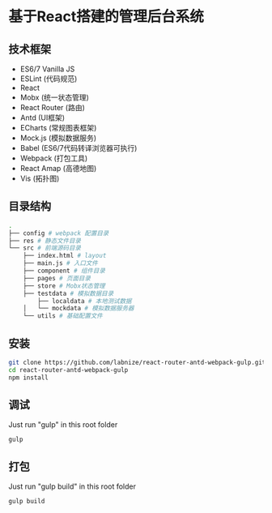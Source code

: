 # 基于React搭建的管理后台系统

## 技术框架

- ES6/7 Vanilla JS
- ESLint (代码规范)
- React
- Mobx (统一状态管理)
- React Router (路由)
- Antd (UI框架)
- ECharts (常规图表框架)
- Mock.js (模拟数据服务)
- Babel (ES6/7代码转译浏览器可执行)
- Webpack (打包工具)
- React Amap (高德地图)
- Vis (拓扑图)

## 目录结构

```bash
.
├── config # webpack 配置目录
├── res # 静态文件目录
└── src # 前端源码目录
    ├── index.html # layout
    ├── main.js # 入口文件
    ├── component # 组件目录
    ├── pages # 页面目录
    ├── store # Mobx状态管理
    ├── testdata # 模拟数据目录
    	├── localdata # 本地测试数据
    │   └── mockdata # 模拟数据服务器
    └── utils # 基础配置文件
```
## 安装

```bash
git clone https://github.com/labnize/react-router-antd-webpack-gulp.git
cd react-router-antd-webpack-gulp
npm install
```

## 调试

Just run "gulp" in this root folder
```
gulp
```

## 打包

Just run "gulp build" in this root folder
```
gulp build
```

